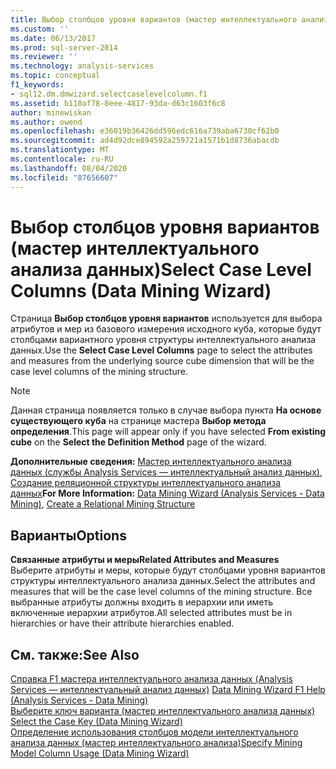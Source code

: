 ```yaml
---
title: Выбор столбцов уровня вариантов (мастер интеллектуального анализа данных) | Документация Майкрософт
ms.custom: ''
ms.date: 06/13/2017
ms.prod: sql-server-2014
ms.reviewer: ''
ms.technology: analysis-services
ms.topic: conceptual
f1_keywords:
- sql12.dm.dmwizard.selectcaselevelcolumn.f1
ms.assetid: b110af78-8eee-4817-93da-d63c1603f6c8
author: minewiskan
ms.author: owend
ms.openlocfilehash: e36019b36426dd596edc616a739aba6730cf62b0
ms.sourcegitcommit: ad4d92dce894592a259721a1571b1d8736abacdb
ms.translationtype: MT
ms.contentlocale: ru-RU
ms.lasthandoff: 08/04/2020
ms.locfileid: "87656607"
---
```

# <a name="select-case-level-columns-data-mining-wizard"></a><span data-ttu-id="334ee-102">Выбор столбцов уровня вариантов (мастер интеллектуального анализа данных)</span><span class="sxs-lookup"><span data-stu-id="334ee-102">Select Case Level Columns (Data Mining Wizard)</span></span>
  <span data-ttu-id="334ee-103">Страница **Выбор столбцов уровня вариантов** используется для выбора атрибутов и мер из базового измерения исходного куба, которые будут столбцами вариантного уровня структуры интеллектуального анализа данных.</span><span class="sxs-lookup"><span data-stu-id="334ee-103">Use the **Select Case Level Columns** page to select the attributes and measures from the underlying source cube dimension that will be the case level columns of the mining structure.</span></span>  
  
> [!NOTE]  
>  <span data-ttu-id="334ee-104">Данная страница появляется только в случае выбора пункта **На основе существующего куба** на странице мастера **Выбор метода определения**.</span><span class="sxs-lookup"><span data-stu-id="334ee-104">This page will appear only if you have selected **From existing cube** on the **Select the Definition Method** page of the wizard.</span></span>  
  
 <span data-ttu-id="334ee-105">**Дополнительные сведения:** [Мастер интеллектуального анализа данных (службы Analysis Services — интеллектуальный анализ данных)](data-mining/data-mining-wizard-analysis-services-data-mining.md), [Создание реляционной структуры интеллектуального анализа данных](data-mining/create-a-relational-mining-structure.md)</span><span class="sxs-lookup"><span data-stu-id="334ee-105">**For More Information:** [Data Mining Wizard &#40;Analysis Services - Data Mining&#41;](data-mining/data-mining-wizard-analysis-services-data-mining.md), [Create a Relational Mining Structure](data-mining/create-a-relational-mining-structure.md)</span></span>  
  
## <a name="options"></a><span data-ttu-id="334ee-106">Варианты</span><span class="sxs-lookup"><span data-stu-id="334ee-106">Options</span></span>  
 <span data-ttu-id="334ee-107">**Связанные атрибуты и меры**</span><span class="sxs-lookup"><span data-stu-id="334ee-107">**Related Attributes and Measures**</span></span>  
 <span data-ttu-id="334ee-108">Выберите атрибуты и меры, которые будут столбцами уровня вариантов структуры интеллектуального анализа данных.</span><span class="sxs-lookup"><span data-stu-id="334ee-108">Select the attributes and measures that will be the case level columns of the mining structure.</span></span> <span data-ttu-id="334ee-109">Все выбранные атрибуты должны входить в иерархии или иметь включенные иерархии атрибутов.</span><span class="sxs-lookup"><span data-stu-id="334ee-109">All selected attributes must be in hierarchies or have their attribute hierarchies enabled.</span></span>  
  
## <a name="see-also"></a><span data-ttu-id="334ee-110">См. также:</span><span class="sxs-lookup"><span data-stu-id="334ee-110">See Also</span></span>  
 <span data-ttu-id="334ee-111">[Справка F1 мастера интеллектуального анализа данных &#40;Analysis Services — интеллектуальный анализ данных&#41;](data-mining-wizard-f1-help-analysis-services-data-mining.md) </span><span class="sxs-lookup"><span data-stu-id="334ee-111">[Data Mining Wizard F1 Help &#40;Analysis Services - Data Mining&#41;](data-mining-wizard-f1-help-analysis-services-data-mining.md) </span></span>  
 <span data-ttu-id="334ee-112">[Выберите ключ варианта &#40;мастер интеллектуального анализа данных&#41;](select-the-case-key-data-mining-wizard.md) </span><span class="sxs-lookup"><span data-stu-id="334ee-112">[Select the Case Key &#40;Data Mining Wizard&#41;](select-the-case-key-data-mining-wizard.md) </span></span>  
 [<span data-ttu-id="334ee-113">Определение использования столбцов модели интеллектуального анализа данных &#40;мастер интеллектуального анализа&#41;</span><span class="sxs-lookup"><span data-stu-id="334ee-113">Specify Mining Model Column Usage &#40;Data Mining Wizard&#41;</span></span>](specify-mining-model-column-usage-data-mining-wizard.md)  
  
  
